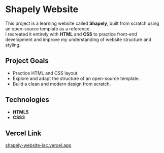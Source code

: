 # Shapely Website

This project is a learning website called **Shapely**, built from scratch using an open-source template as a reference.  
I recreated it entirely with **HTML** and **CSS** to practice front-end development and improve my understanding of website structure and styling.

## Project Goals
- Practice HTML and CSS layout.  
- Explore and adapt the structure of an open-source template.  
- Build a clean and modern design from scratch.  

## Technologies
- **HTML5**  
- **CSS3**  

## Vercel Link
[shapely-website-lac.vercel.app](https://shapely-website-lac.vercel.app)